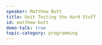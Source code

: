 ```yaml
---
speaker: Matthew Butt
title: Unit Testing the Hard Stuff
id: matthew-butt
demo-talk: true
topic-category: programming 
---
```

